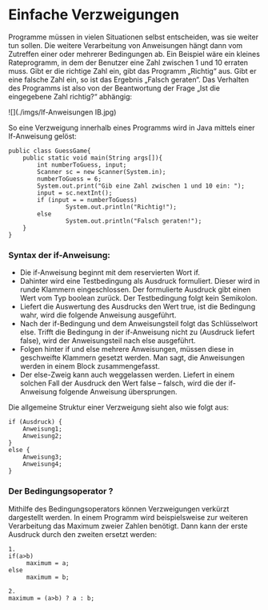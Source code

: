 # Einfache Verzweigungen 

Programme müssen in vielen Situationen selbst entscheiden, was sie weiter tun sollen. Die weitere Verarbeitung von Anweisungen hängt dann vom Zutreffen einer oder mehrerer Bedingungen ab. Ein Beispiel wäre ein kleines Rateprogramm, in dem der Benutzer eine Zahl zwischen 1 und 10 erraten muss. Gibt er die richtige Zahl ein, gibt das Programm „Richtig“ aus. Gibt er eine falsche Zahl ein, so ist das Ergebnis „Falsch geraten“. Das Verhalten des Programms ist also von der Beantwortung der Frage „Ist die eingegebene Zahl richtig?“ abhängig:

![](./imgs/If-Anweisungen IB.jpg)


So eine Verzweigung innerhalb eines Programms wird in Java mittels einer If-Anweisung gelöst:

```
public class GuessGame{
	public static void main(String args[]){
	    int numberToGuess, input;
 	    Scanner sc = new Scanner(System.in);
	    numberToGuess = 6;
	    System.out.print("Gib eine Zahl zwischen 1 und 10 ein: ");
	    input = sc.nextInt();
	    if (input = = numberToGuess) 
                System.out.println("Richtig!");
	    else 
                System.out.println("Falsch geraten!");
	}
}
```
### Syntax der if-Anweisung:

-	Die if-Anweisung beginnt mit dem reservierten Wort if.
-	Dahinter wird eine Testbedingung als Ausdruck formuliert. Dieser wird in runde Klammern eingeschlossen. Der formulierte Ausdruck gibt einen Wert vom Typ boolean  zurück. Der Testbedingung folgt kein Semikolon.
-	Liefert die Auswertung des Ausdrucks den Wert true, ist die Bedingung wahr, wird die folgende Anweisung ausgeführt.
-	Nach der if-Bedingung und dem Anweisungsteil folgt das Schlüsselwort else. Trifft die Bedingung in der if-Anweisung nicht zu (Ausdruck liefert false), wird der Anweisungsteil nach else ausgeführt.
-	Folgen hinter if und else mehrere Anweisungen, müssen diese in geschweifte Klammern gesetzt werden. Man sagt, die Anweisungen werden in einem Block zusammengefasst.
-	Der else-Zweig kann auch weggelassen werden. Liefert in einem solchen Fall der Ausdruck den Wert false – falsch, wird die der if-Anweisung folgende Anweisung übersprungen.

Die allgemeine Struktur einer Verzweigung sieht also wie folgt aus:
```
if (Ausdruck) {
    Anweisung1;
    Anweisung2;
}
else {
    Anweisung3;
    Anweisung4;
}
```

### Der Bedingungsoperator ?

Mithilfe des Bedingungsoperators können Verzweigungen verkürzt dargestellt werden. In einem Programm wird beispielsweise zur weiteren Verarbeitung das Maximum zweier Zahlen benötigt. Dann kann der erste Ausdruck durch den zweiten ersetzt werden:

```
1. 
if(a>b)
     maximum = a;
else
     maximum = b;

2.
maximum = (a>b) ? a : b;
```
